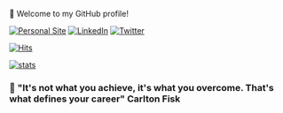 👋 Welcome to my GitHub profile!

[![Personal Site](https://img.shields.io/badge/Personal%20Site-grey?logo=github&style=flat-square&link=https://justobjects.nl)](https://justobjects.nl)
[![LinkedIn](https://img.shields.io/badge/LinkedIn-0077B5?logo=linkedin&logoColor=white&style=flat-square&link=https://www.linkedin.com/in/justb4)](https://www.linkedin.com/in/justb4)
[![Twitter](https://img.shields.io/badge/twitter-%231DA1F2.svg?&style=for-the-badge&logo=twitter&logoColor=white&link=https://twitter.com/justb4)](https://twitter.com/justb4)

[![Hits](https://hits.seeyoufarm.com/api/count/incr/badge.svg?url=https%3A%2F%2Fgithub.com%2Fjustb4&count_bg=%2379C83D&title_bg=%23555555&title=hits&edge_flat=true)](https://github.com/justb4)

[![stats](https://github-readme-stats.vercel.app/api?username=justb4&theme=vue&show_icons=true&hide_border=true)](https://github.com/justb4)
<!-- https://github.com/anuraghazra/github-readme-stats/tree/master/themes -->
### 💬 __"It's not what you achieve, it's what you overcome. That's what defines your career" Carlton Fisk__
<!--
**justb4/justb4** is a ✨ _special_ ✨ repository because its `README.md` (this file) appears on your GitHub profile.

Here are some ideas to get you started:

- 🔭 I’m currently working on ...
- 🌱 I’m currently learning ...
- 👯 I’m looking to collaborate on ...
- 🤔 I’m looking for help with ...
- 💬 Ask me about ...
- 📫 How to reach me: [my website justobjects.nl](https://justobjects.nl)
- 😄 Pronouns: ...
- ⚡ Fun fact: ...
-->
